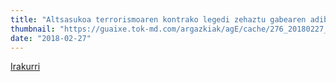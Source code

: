 ```yaml
---
title: "Altsasukoa terrorismoaren kontrako legedi zehaztu gabearen adibidea da Amnesty Internationalentzako"
thumbnail: "https://guaixe.tok-md.com/argazkiak/agE/cache/276_20180227_Amnistia_Internazionaleko_Esteban_Beltran_Naf_Parla_%20Batzorde_7me7iRJ_content.jpg"
date: "2018-02-27"
---
```

[Irakurri](https://guaixe.eus/altsasu/1519738465138-altsasukoa-terrorismoaren-kontrako-legedi-zehaztu-gabearen-adibidea-da)
